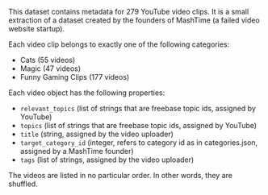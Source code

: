 This dataset contains metadata for 279 YouTube video clips. It is a small extraction of a
dataset created by the founders of MashTime (a failed video website startup).

Each video clip belongs to exactly one of the following categories:

* Cats (55 videos)
* Magic (47 videos)
* Funny Gaming Clips (177 videos)

Each video object has the following properties:

* `relevant_topics` (list of strings that are freebase topic ids, assigned by YouTube)
* `topics` (list of strings that are freebase topic ids, assigned by YouTube)
* `title` (string, assigned by the video uploader)
* `target_category_id` (integer, refers to category id as in categories.json, assigned by a MashTime founder)
* `tags` (list of strings, assigned by the video uploader)

The videos are listed in no particular order. In other words, they are shuffled.
